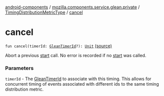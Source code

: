 [android-components](../../index.md) / [mozilla.components.service.glean.private](../index.md) / [TimingDistributionMetricType](index.md) / [cancel](./cancel.md)

# cancel

`fun cancel(timerId: `[`GleanTimerId`](../../mozilla.components.service.glean.timing/-glean-timer-id.md)`?): `[`Unit`](https://kotlinlang.org/api/latest/jvm/stdlib/kotlin/-unit/index.html) [(source)](https://github.com/mozilla-mobile/android-components/blob/master/components/service/glean/src/main/java/mozilla/components/service/glean/private/TimingDistributionMetricType.kt#L80)

Abort a previous [start](start.md) call. No error is recorded if no [start](start.md) was called.

### Parameters

`timerId` - The [GleanTimerId](../../mozilla.components.service.glean.timing/-glean-timer-id.md) to associate with this timing. This allows
for concurrent timing of events associated with different ids to the
same timing distribution metric.